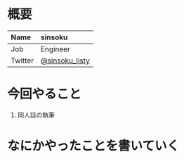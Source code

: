 # 概要

| Name | sinsoku |
|:-----------|:------------|
| Job | Engineer |
| Twitter | [@sinsoku_listy](https://twitter.com/sinsoku_listy) |

# 今回やること

1. 同人誌の執筆

# なにかやったことを書いていく
